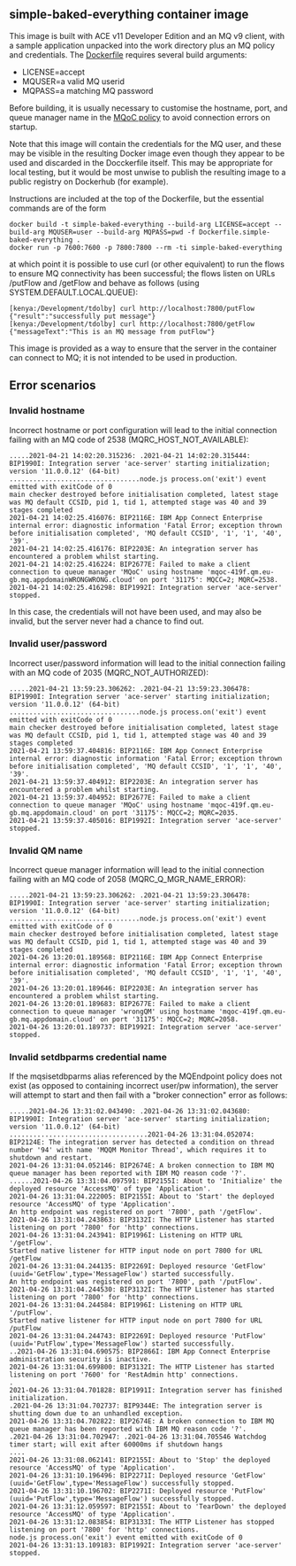 ## simple-baked-everything container image

This image is built with ACE v11 Developer Edition and an MQ v9 client, with a sample application unpacked
into the work directory plus an MQ policy and credentials. The [Dockerfile](Dockerfile.simple-baked-everything) 
requires several build arguments:
 - LICENSE=accept 
 - MQUSER=a valid MQ userid
 - MQPASS=a matching MQ password

Before building, it is usually necessary to customise the hostname, port, and queue manager name in the 
[MQoC policy](eclipse-projects/MQOnCloudPolicies/MQoC.policyxml) to avoid connection errors on startup.

Note that this image will contain the credentials for the MQ user, and these may be visible in the resulting 
Docker image even though they appear to be used and discarded in the Docckerfile itself. This may be appropriate
for local testing, but it would be most unwise to publish the resulting image to a public registry on Dockerhub 
(for example).


Instructions are included at the top of the Dockerfile, but the essential commands are of the form
```
docker build -t simple-baked-everything --build-arg LICENSE=accept --build-arg MQUSER=user --build-arg MQPASS=pwd -f Dockerfile.simple-baked-everything .
docker run -p 7600:7600 -p 7800:7800 --rm -ti simple-baked-everything
```
at which point it is possible to use curl (or other equivalent) to run the flows to ensure MQ connectivity 
has been successful; the flows listen on URLs /putFlow and /getFlow and behave as follows (using SYSTEM.DEFAULT.LOCAL.QUEUE):
```
[kenya:/Development/tdolby] curl http://localhost:7800/putFlow
{"result":"successfully put message"}
[kenya:/Development/tdolby] curl http://localhost:7800/getFlow
{"messageText":"This is an MQ message from putFlow"}
```

This image is provided as a way to ensure that the server in the container can connect to MQ; it is not intended 
to be used in production.

## Error scenarios

### Invalid hostname
Incorrect hostname or port configuration will lead to the initial connection failing with an 
MQ code of 2538 (MQRC_HOST_NOT_AVAILABLE):

```
.....2021-04-21 14:02:20.315236: .2021-04-21 14:02:20.315444: BIP1990I: Integration server 'ace-server' starting initialization; version '11.0.0.12' (64-bit) 
.................................node.js process.on('exit') event emitted with exitCode of 0
main checker destroyed before initialisation completed, latest stage was MQ default CCSID, pid 1, tid 1, attempted stage was 40 and 39 stages completed
2021-04-21 14:02:25.416076: BIP2116E: IBM App Connect Enterprise internal error: diagnostic information 'Fatal Error; exception thrown before initialisation completed', 'MQ default CCSID', '1', '1', '40', '39'. 
2021-04-21 14:02:25.416176: BIP2203E: An integration server has encountered a problem whilst starting. 
2021-04-21 14:02:25.416224: BIP2677E: Failed to make a client connection to queue manager 'MQoC' using hostname 'mqoc-419f.qm.eu-gb.mq.appdomainWRONGWRONG.cloud' on port '31175': MQCC=2; MQRC=2538. 
2021-04-21 14:02:25.416298: BIP1992I: Integration server 'ace-server' stopped. 
```
In this case, the credentials will not have been used, and may also be invalid, but the server never had a chance to find out.

### Invalid user/password
Incorrect user/password information will lead to the initial connection failing with an 
MQ code of 2035 (MQRC_NOT_AUTHORIZED):
```
.....2021-04-21 13:59:23.306262: .2021-04-21 13:59:23.306478: BIP1990I: Integration server 'ace-server' starting initialization; version '11.0.0.12' (64-bit) 
.................................node.js process.on('exit') event emitted with exitCode of 0
main checker destroyed before initialisation completed, latest stage was MQ default CCSID, pid 1, tid 1, attempted stage was 40 and 39 stages completed
2021-04-21 13:59:37.404816: BIP2116E: IBM App Connect Enterprise internal error: diagnostic information 'Fatal Error; exception thrown before initialisation completed', 'MQ default CCSID', '1', '1', '40', '39'. 
2021-04-21 13:59:37.404912: BIP2203E: An integration server has encountered a problem whilst starting. 
2021-04-21 13:59:37.404952: BIP2677E: Failed to make a client connection to queue manager 'MQoC' using hostname 'mqoc-419f.qm.eu-gb.mq.appdomain.cloud' on port '31175': MQCC=2; MQRC=2035. 
2021-04-21 13:59:37.405016: BIP1992I: Integration server 'ace-server' stopped. 
```

### Invalid QM name
Incorrect queue manager information will lead to the initial connection failing with an 
MQ code of 2058 (MQRC_Q_MGR_NAME_ERROR):
```
.....2021-04-21 13:59:23.306262: .2021-04-21 13:59:23.306478: BIP1990I: Integration server 'ace-server' starting initialization; version '11.0.0.12' (64-bit) 
.................................node.js process.on('exit') event emitted with exitCode of 0
main checker destroyed before initialisation completed, latest stage was MQ default CCSID, pid 1, tid 1, attempted stage was 40 and 39 stages completed
2021-04-26 13:20:01.189568: BIP2116E: IBM App Connect Enterprise internal error: diagnostic information 'Fatal Error; exception thrown before initialisation completed', 'MQ default CCSID', '1', '1', '40', '39'. 
2021-04-26 13:20:01.189646: BIP2203E: An integration server has encountered a problem whilst starting. 
2021-04-26 13:20:01.189683: BIP2677E: Failed to make a client connection to queue manager 'wrongQM' using hostname 'mqoc-419f.qm.eu-gb.mq.appdomain.cloud' on port '31175': MQCC=2; MQRC=2058. 
2021-04-26 13:20:01.189737: BIP1992I: Integration server 'ace-server' stopped. 
```

### Invalid setdbparms credential name
If the mqsisetdbparms alias referenced by the MQEndpoint policy does not exist (as opposed
to containing incorrect user/pw information), the server will attempt to start and then
fail with a "broker connection" error as follows:
```
.....2021-04-26 13:31:02.043490: .2021-04-26 13:31:02.043680: BIP1990I: Integration server 'ace-server' starting initialization; version '11.0.0.12' (64-bit) 
...................................2021-04-26 13:31:04.052074: BIP2124E: The integration server has detected a condition on thread number '94' with name 'MQQM Monitor Thread', which requires it to shutdown and restart. 
2021-04-26 13:31:04.052146: BIP2674E: A broken connection to IBM MQ queue manager has been reported with IBM MQ reason code '?'. 
......2021-04-26 13:31:04.097591: BIP2155I: About to 'Initialize' the deployed resource 'AccessMQ' of type 'Application'. 
2021-04-26 13:31:04.222005: BIP2155I: About to 'Start' the deployed resource 'AccessMQ' of type 'Application'. 
An http endpoint was registered on port '7800', path '/getFlow'.
2021-04-26 13:31:04.243863: BIP3132I: The HTTP Listener has started listening on port '7800' for 'http' connections. 
2021-04-26 13:31:04.243941: BIP1996I: Listening on HTTP URL '/getFlow'. 
Started native listener for HTTP input node on port 7800 for URL /getFlow
2021-04-26 13:31:04.244135: BIP2269I: Deployed resource 'GetFlow' (uuid='GetFlow',type='MessageFlow') started successfully. 
An http endpoint was registered on port '7800', path '/putFlow'.
2021-04-26 13:31:04.244530: BIP3132I: The HTTP Listener has started listening on port '7800' for 'http' connections. 
2021-04-26 13:31:04.244584: BIP1996I: Listening on HTTP URL '/putFlow'. 
Started native listener for HTTP input node on port 7800 for URL /putFlow
2021-04-26 13:31:04.244743: BIP2269I: Deployed resource 'PutFlow' (uuid='PutFlow',type='MessageFlow') started successfully. 
..2021-04-26 13:31:04.690575: BIP2866I: IBM App Connect Enterprise administration security is inactive. 
2021-04-26 13:31:04.699800: BIP3132I: The HTTP Listener has started listening on port '7600' for 'RestAdmin http' connections. 
.
2021-04-26 13:31:04.701828: BIP1991I: Integration server has finished initialization. 
.2021-04-26 13:31:04.702737: BIP9344E: The integration server is shutting down due to an unhandled exception. 
2021-04-26 13:31:04.702822: BIP2674E: A broken connection to IBM MQ queue manager has been reported with IBM MQ reason code '?'. 
.2021-04-26 13:31:04.702947: .2021-04-26 13:31:04.705546 Watchdog timer start; will exit after 60000ms if shutdown hangs
....
2021-04-26 13:31:08.062141: BIP2155I: About to 'Stop' the deployed resource 'AccessMQ' of type 'Application'. 
2021-04-26 13:31:10.196496: BIP2271I: Deployed resource 'GetFlow' (uuid='GetFlow',type='MessageFlow') successfully stopped. 
2021-04-26 13:31:10.196702: BIP2271I: Deployed resource 'PutFlow' (uuid='PutFlow',type='MessageFlow') successfully stopped. 
2021-04-26 13:31:12.059597: BIP2155I: About to 'TearDown' the deployed resource 'AccessMQ' of type 'Application'. 
2021-04-26 13:31:12.083854: BIP3133I: The HTTP Listener has stopped listening on port '7800' for 'http' connections. 
node.js process.on('exit') event emitted with exitCode of 0
2021-04-26 13:31:13.109183: BIP1992I: Integration server 'ace-server' stopped. 
```
